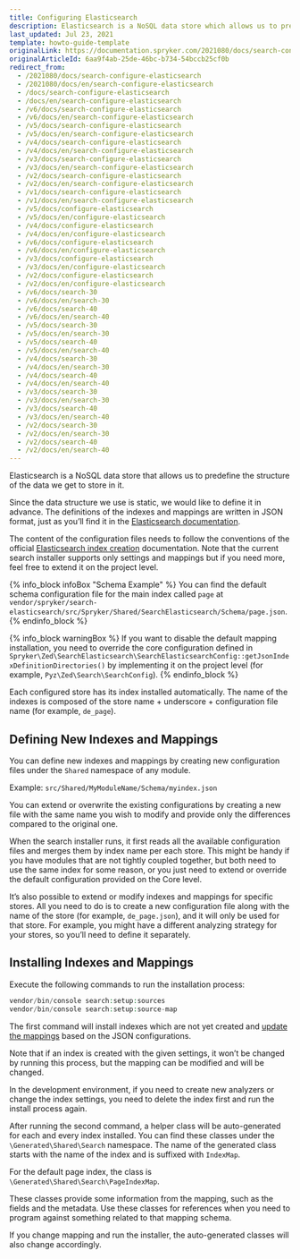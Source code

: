 ```yaml
---
title: Configuring Elasticsearch
description: Elasticsearch is a NoSQL data store which allows us to predefine the structure of the data we’ll be storing in it.
last_updated: Jul 23, 2021
template: howto-guide-template
originalLink: https://documentation.spryker.com/2021080/docs/search-configure-elasticsearch
originalArticleId: 6aa9f4ab-25de-46bc-b734-54bccb25cf0b
redirect_from:
  - /2021080/docs/search-configure-elasticsearch
  - /2021080/docs/en/search-configure-elasticsearch
  - /docs/search-configure-elasticsearch
  - /docs/en/search-configure-elasticsearch
  - /v6/docs/search-configure-elasticsearch
  - /v6/docs/en/search-configure-elasticsearch
  - /v5/docs/search-configure-elasticsearch
  - /v5/docs/en/search-configure-elasticsearch
  - /v4/docs/search-configure-elasticsearch
  - /v4/docs/en/search-configure-elasticsearch
  - /v3/docs/search-configure-elasticsearch
  - /v3/docs/en/search-configure-elasticsearch
  - /v2/docs/search-configure-elasticsearch
  - /v2/docs/en/search-configure-elasticsearch
  - /v1/docs/search-configure-elasticsearch
  - /v1/docs/en/search-configure-elasticsearch
  - /v5/docs/configure-elasticsearch
  - /v5/docs/en/configure-elasticsearch
  - /v4/docs/configure-elasticsearch
  - /v4/docs/en/configure-elasticsearch
  - /v6/docs/configure-elasticsearch
  - /v6/docs/en/configure-elasticsearch
  - /v3/docs/configure-elasticsearch
  - /v3/docs/en/configure-elasticsearch
  - /v2/docs/configure-elasticsearch
  - /v2/docs/en/configure-elasticsearch
  - /v6/docs/search-30
  - /v6/docs/en/search-30
  - /v6/docs/search-40
  - /v6/docs/en/search-40
  - /v5/docs/search-30
  - /v5/docs/en/search-30
  - /v5/docs/search-40
  - /v5/docs/en/search-40
  - /v4/docs/search-30
  - /v4/docs/en/search-30
  - /v4/docs/search-40
  - /v4/docs/en/search-40
  - /v3/docs/search-30
  - /v3/docs/en/search-30
  - /v3/docs/search-40
  - /v3/docs/en/search-40
  - /v2/docs/search-30
  - /v2/docs/en/search-30
  - /v2/docs/search-40
  - /v2/docs/en/search-40
---
```


Elasticsearch is a NoSQL data store that allows us to predefine the structure of the data we get to store in it.

Since the data structure we use is static, we would like to define it in advance. The definitions of the indexes and mappings are written in JSON format, just as you’ll find it in the [Elasticsearch documentation](https://www.elastic.co/guide/index.html?ultron=%5BEL%5D-%5BB%5D-%5BEMEA-General%5D-Exact&blade=adwords-s&Device=c&thor=elasticsearch%20documentation&gclid=EAIaIQobChMIhqvutbfJ5QIVB6WaCh3GYA3CEAAYASAAEgL-RPD_BwE).

The content of the configuration files needs to follow the conventions of the official [Elasticsearch index creation](https://www.elastic.co/guide/en/elasticsearch/reference/current/indices-create-index.html) documentation. Note that the current search installer supports only settings and mappings but if you need more, feel free to extend it on the project level.

{% info_block infoBox "Schema Example" %}
You can find the default schema configuration file for the main index called `page` at `vendor/spryker/search-elasticsearch/src/Spryker/Shared/SearchElasticsearch/Schema/page.json`.
{% endinfo_block %}

{% info_block warningBox %}
If you want to disable the default mapping installation, you need to override the core configuration defined in `Spryker\Zed\SearchElasticsearch\SearchElasticsearchConfig::getJsonIndexDefinitionDirectories()` by implementing it on the project level (for example, `Pyz\Zed\Search\SearchConfig`).
{% endinfo_block %}

Each configured store has its index installed automatically. The name of the indexes is composed of the store name + underscore + configuration file name (for example, `de_page`).

## Defining New Indexes and Mappings
You can define new indexes and mappings by creating new configuration files under the `Shared` namespace of any module.

Example:
`src/Shared/MyModuleName/Schema/myindex.json`

You can extend or overwrite the existing configurations by creating a new file with the same name you wish to modify and provide only the differences compared to the original one.

When the search installer runs, it first reads all the available configuration files and merges them by index name per each store. This might be handy if you have modules that are not tightly coupled together, but both need to use the same index for some reason, or you just need to extend or override the default configuration provided on the Core level.

It’s also possible to extend or modify indexes and mappings for specific stores. All you need to do is to create a new configuration file along with the name of the store (for example, `de_page.json`), and it will only be used for that store. For example, you might have a different analyzing strategy for your stores, so you’ll need to define it separately.

## Installing Indexes and Mappings
Execute the following commands to run the installation process:
```php
vendor/bin/console search:setup:sources
vendor/bin/console search:setup:source-map
```
The first command will install indexes which are not yet created and [update the mappings](https://www.elastic.co/guide/en/elasticsearch/reference/current/indices-put-mapping.html) based on the JSON configurations.

Note that if an index is created with the given settings, it won’t be changed by running this process, but the mapping can be modified and will be changed.

In the development environment, if you need to create new analyzers or change the index settings, you need to delete the index first and run the install process again.

After running the second command, a helper class will be auto-generated for each and every index installed. You can find these classes under the `\Generated\Shared\Search` namespace. The name of the generated class starts with the name of the index and is suffixed with `IndexMap`.

For the default page index, the class is `\Generated\Shared\Search\PageIndexMap`.

These classes provide some information from the mapping, such as the fields and the metadata. Use these classes for references when you need to program against something related to that mapping schema.

If you change mapping and run the installer, the auto-generated classes will also change accordingly.
